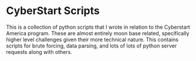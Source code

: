 # CyberStart Scripts

This is a collection of python scripts that I wrote in relation to the Cyberstart America program. These are almost entirely moon base related, specifically higher level challenges given their more technical nature. 
This contains scripts for brute forcing, data parsing, and lots of lots of python server requests along with others. 
